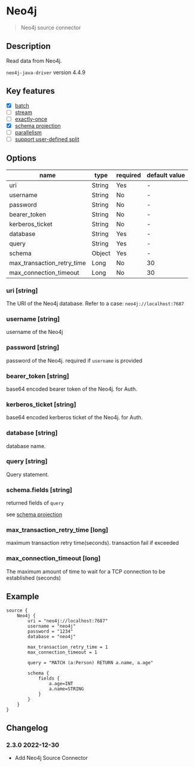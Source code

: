 # Neo4j

> Neo4j source connector

## Description

Read data from Neo4j.

`neo4j-java-driver` version 4.4.9

## Key features

- [x] [batch](../../concept/connector-v2-features.md)
- [ ] [stream](../../concept/connector-v2-features.md)
- [ ] [exactly-once](../../concept/connector-v2-features.md)
- [x] [schema projection](../../concept/connector-v2-features.md)
- [ ] [parallelism](../../concept/connector-v2-features.md)
- [ ] [support user-defined split](../../concept/connector-v2-features.md)

## Options

| name                       | type   | required | default value |
|----------------------------|--------|----------|---------------|
| uri                        | String | Yes      | -             |
| username                   | String | No       | -             |
| password                   | String | No       | -             |
| bearer_token               | String | No       | -             |
| kerberos_ticket            | String | No       | -             |
| database                   | String | Yes      | -             |
| query                      | String | Yes      | -             |
| schema                     | Object | Yes      | -             |
| max_transaction_retry_time | Long   | No       | 30            |
| max_connection_timeout     | Long   | No       | 30            |

### uri [string]

The URI of the Neo4j database. Refer to a case: `neo4j://localhost:7687`

### username [string]

username of the Neo4j

### password [string]

password of the Neo4j. required if `username` is provided

### bearer_token [string]

base64 encoded bearer token of the Neo4j. for Auth.

### kerberos_ticket [string]

base64 encoded kerberos ticket of the Neo4j. for Auth.

### database [string]

database name.

### query [string]

Query statement.

### schema.fields [string]

returned fields of `query`

see [schema projection](../../concept/connector-v2-features.md)

### max_transaction_retry_time [long]

maximum transaction retry time(seconds). transaction fail if exceeded

### max_connection_timeout [long]

The maximum amount of time to wait for a TCP connection to be established (seconds)

## Example

```
source {
    Neo4j {
        uri = "neo4j://localhost:7687"
        username = "neo4j"
        password = "1234"
        database = "neo4j"
    
        max_transaction_retry_time = 1
        max_connection_timeout = 1
    
        query = "MATCH (a:Person) RETURN a.name, a.age"
    
        schema {
            fields {
                a.age=INT
                a.name=STRING
            }
        }
    }
}
```

## Changelog

### 2.3.0 2022-12-30

- Add Neo4j Source Connector
